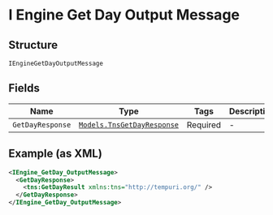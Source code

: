 
# I Engine Get Day Output Message

## Structure

`IEngineGetDayOutputMessage`

## Fields

| Name | Type | Tags | Description |
|  --- | --- | --- | --- |
| `GetDayResponse` | [`Models.TnsGetDayResponse`](/doc/models/tns-get-day-response.md) | Required | - |

## Example (as XML)

```xml
<IEngine_GetDay_OutputMessage>
  <GetDayResponse>
    <tns:GetDayResult xmlns:tns="http://tempuri.org/" />
  </GetDayResponse>
</IEngine_GetDay_OutputMessage>
```

